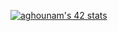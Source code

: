 [![aghounam's 42 stats](https://badge.mediaplus.ma/darkblue/aghounam)](https://github.com/oakoudad/badge42)
